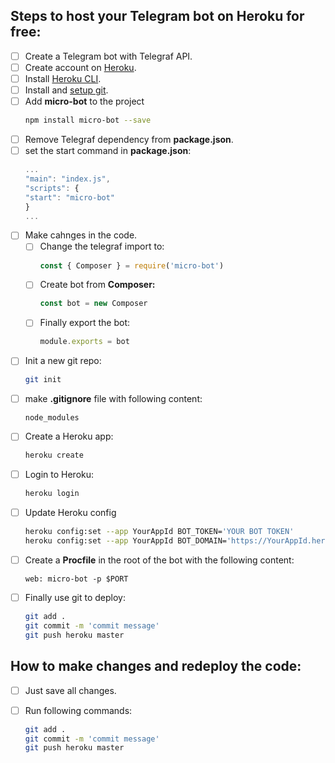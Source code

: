 ## Steps to host your Telegram bot on Heroku for free:

- [ ] Create a Telegram bot with Telegraf API.
- [ ] Create account on [Heroku](http://heroku.com/).
- [ ] Install [Heroku CLI](https://devcenter.heroku.com/articles/getting-started-with-nodejs#set-up).
- [ ] Install and [setup git](https://git-scm.com/book/en/v2/Getting-Started-Installing-Git).
- [ ] Add **micro-bot** to the project
    ```bash
    npm install micro-bot --save
    ```
- [ ] Remove Telegraf dependency from **package.json**.
- [ ] set the start command in **package.json**:
    ```javascript
    ...
    "main": "index.js",
    "scripts": {
    "start": "micro-bot"
    }
    ...
    ```
- [ ] Make cahnges in the code.
    - [ ] Change the telegraf import to:
        ```javascript
        const { Composer } = require('micro-bot')
        ```
    - [ ] Create bot from **Composer:**
        ```javascript
        const bot = new Composer
        ```
    - [ ] Finally export the bot:
        ```javascript
        module.exports = bot
        ```
- [ ] Init a new git repo:
    ```bash
    git init
    ```
- [ ] make **.gitignore** file with following content:
    ```
    node_modules
    ```
- [ ] Create a Heroku app:
    ```bash
    heroku create
    ```
- [ ] Login to Heroku:
    ```bash
    heroku login
    ```
- [ ] Update Heroku config
    ```bash
    heroku config:set --app YourAppId BOT_TOKEN='YOUR BOT TOKEN'
    heroku config:set --app YourAppId BOT_DOMAIN='https://YourAppId.herokuapp.com'
    ```
- [ ] Create a **Procfile** in the root of the bot with the following content:
    ```
    web: micro-bot -p $PORT
    ```
- [ ] Finally use git to deploy:
    ```bash
    git add .
    git commit -m 'commit message'
    git push heroku master
    ```

## How to make changes and redeploy the code:
- [ ] Just save all changes.
- [ ] Run following commands:
    ```bash
    git add .
    git commit -m 'commit message'
    git push heroku master
    ```



